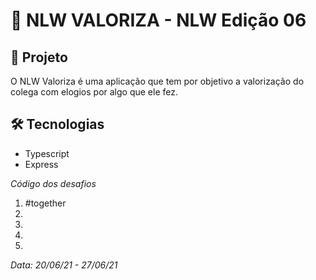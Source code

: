 # 💼 NLW VALORIZA - NLW Edição 06

## 📝 Projeto

O NLW Valoriza é uma aplicação que tem por objetivo a valorização do colega com elogios por algo que ele fez.

## 🛠 Tecnologias

- Typescript
- Express

_Código dos desafios_

1. #together
2.
3.
4.
5.

_Data: 20/06/21 - 27/06/21_

